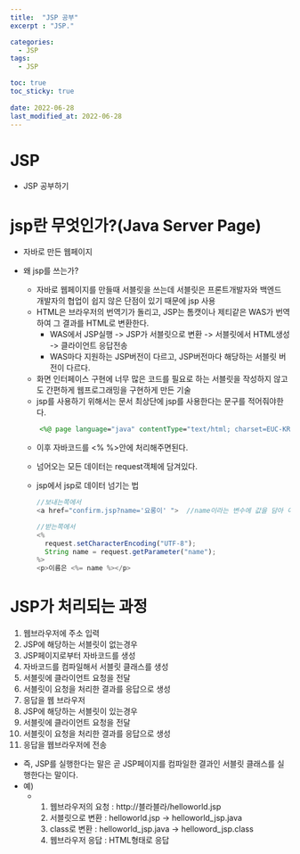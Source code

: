 ```yaml
---
title:  "JSP 공부"
excerpt : "JSP."

categories:
  - JSP
tags:
  - JSP

toc: true
toc_sticky: true
 
date: 2022-06-28
last_modified_at: 2022-06-28
---
```



# JSP
- JSP 공부하기

# jsp란 무엇인가?(Java Server Page)
- 자바로 만든 웹페이지
- 왜 jsp를 쓰는가?
  - 자바로 웹페이지를 만들때 서블릿을 쓰는데 서블릿은 프론트개발자와 백엔드 개발자의 협업이 쉽지 않은 단점이 있기 때문에 jsp 사용
  - HTML은 브라우저의 번역기가 돌리고, JSP는 톰캣이나 제티같은 WAS가 번역하여 그 결과를 HTML로 변환한다.
    - WAS에서 JSP실행 -> JSP가 서블릿으로 변환 -> 서블릿에서 HTML생성 -> 클라이언트 응답전송
    - WAS마다 지원하는 JSP버전이 다르고, JSP버전마다 해당하는 서블릿 버전이 다르다. 
   - 화면 인터페이스 구현에 너무 많은 코드를 필요로 하는 서블릿을 작성하지 않고도 간편하게 웹프로그래밍을 구현하게 만든 기술
   - jsp를 사용하기 위해서는 문서 최상단에 jsp를 사용한다는 문구를 적어줘야한다.
  
  ```jsp
      <%@ page language="java" contentType="text/html; charset=EUC-KR" pageEncoding="EUC-KR" %>
  ```

  - 이후 자바코드를 <% %>안에 처리해주면된다.
  - 넘어오는 모든 데이터는 request객체에 담겨있다.
  - jsp에서 jsp로 데이터 넘기는 법
  
    ```javascript
    //보내는쪽에서
    <a href="confirm.jsp?name='요롱이' ">  //name이라는 변수에 값을 담아 이동

    //받는쪽에서
    <%
      request.setCharacterEncoding("UTF-8");
      String name = request.getParameter("name");
    %>
    <p>이름은 <%= name %></p>
    ```
# JSP가 처리되는 과정
1. 웹브라우저에 주소 입력
2. JSP에 해당하는 서블릿이 없는경우
  1. JSP페이지로부터 자바코드를 생성
  2. 자바코드를 컴파일해서 서블릿 클래스를 생성
  3. 서블릿에 클라이언트 요청을 전달
  4. 서블릿이 요청을 처리한 결과를 응답으로 생성
  5. 응답을 웹 브라우저
3. JSP에 해당하는 서블릿이 있는경우
  1. 서블릿에 클라이언트 요청을 전달
  2. 서블릿이 요청을 처리한 결과를 응답으로 생성
  3. 응답을 웹브라우저에 전송
- 즉, JSP를 실행한다는 말은 곧 JSP페이지를 컴파일한 결과인 서블릿 클래스를 실행한다는 말이다.
-   예)   
    -   1. 웹브라우저의 요청 : http://블라블라/helloworld.jsp
        2. 서블릿으로 변환   : helloworld.jsp -> helloworld_jsp.java
        3. class로 변환      : helloworld_jsp.java -> helloword_jsp.class
        4. 웹브라우저 응답   : HTML형태로 응답
